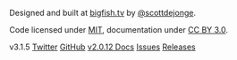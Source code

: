 Designed and built at [bigfish.tv](http://bigfish.tv) by [@scottdejonge](https://twitter.com/scottdejonge).

Code licensed under [MIT](https://github.com/bigfishtv/turret/blob/master/LICENSE), documentation under [CC BY 3.0](https://creativecommons.org/licenses/by/3.0/).

v3.1.5 [Twitter](https://twitter.com/bigfishtvturret) [GitHub](https://github.com/bigfishtv/turret) [v2.0.12 Docs](https://bigfishtv.github.io/turret/2.0.12/) [Issues](https://github.com/bigfishtv/turret/issues) [Releases](https://github.com/bigfishtv/turret/releases)